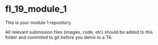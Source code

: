 # fl_19_module_1
This is your module 1 repository.

All relevant submission files (images, code, etc) should be added to this folder and commited to git before you demo to a TA.
